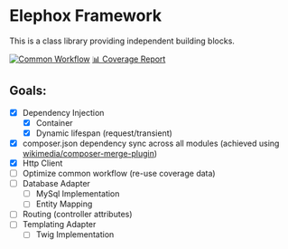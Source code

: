 # Elephox Framework

This is a class library providing independent building blocks.

[![Common Workflow](https://github.com/elephox-dev/framework/actions/workflows/common.yml/badge.svg)](https://github.com/elephox-dev/framework/actions/workflows/common.yml)
[📊 Coverage Report](https://elephox.dev/coverage)

## Goals:

- [x] Dependency Injection
  - [x] Container
  - [x] Dynamic lifespan (request/transient)
- [x] composer.json dependency sync across all modules (achieved using [wikimedia/composer-merge-plugin](https://github.com/wikimedia/composer-merge-plugin))
- [x] Http Client
- [ ] Optimize common workflow (re-use coverage data)
- [ ] Database Adapter
  - [ ] MySql Implementation
  - [ ] Entity Mapping
- [ ] Routing (controller attributes)
- [ ] Templating Adapter
  - [ ] Twig Implementation
